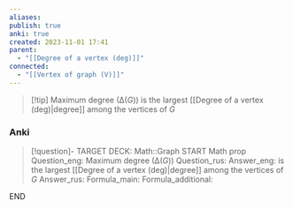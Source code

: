 ```yaml
---
aliases: 
publish: true
anki: true
created: 2023-11-01 17:41
parent:
  - "[[Degree of a vertex (deg)]]"
connected:
  - "[[Vertex of graph (V)]]"
---
```

> [!tip] Maximum degree ($∆(G)$)
is the largest [[Degree of a vertex (deg)|degree]] among the vertices of ${} G$

### Anki
> [!question]-
TARGET DECK: Math::Graph
START
Math prop
Question_eng: Maximum degree ($∆(G)$)
Question_rus: 
Answer_eng: is the largest [[Degree of a vertex (deg)|degree]] among the vertices of ${} G$
Answer_rus: 
Formula_main: 
Formula_additional:
<!--ID: 1699165371508-->
END












